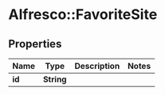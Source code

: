 # Alfresco::FavoriteSite

## Properties
Name | Type | Description | Notes
------------ | ------------- | ------------- | -------------
**id** | **String** |  | 


